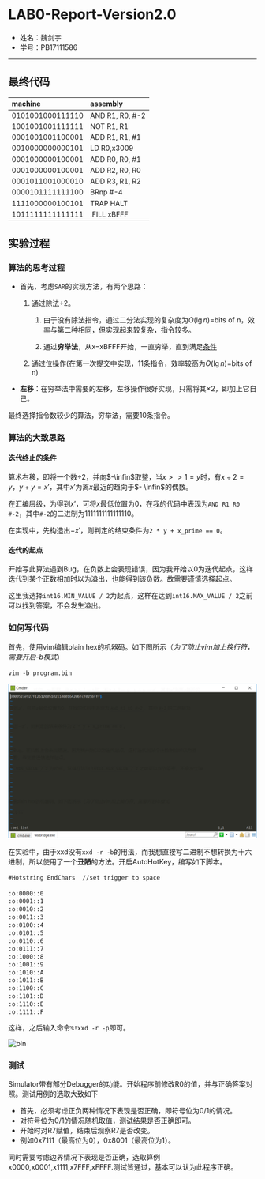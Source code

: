 # LAB0-Report-Version2.0

- 姓名：魏剑宇
- 学号：PB17111586

---

## 最终代码

| machine          | assembly        |
| :--------------- | :-------------- |
| 0101001000111110 | AND R1, R0, #-2 |
| 1001001001111111 | NOT R1, R1      |
| 0001001001100001 | ADD R1, R1, #1  |
| 0010000000000101 | LD R0,x3009     |
| 0001000000100001 | ADD R0, R0, #1  |
| 0001000000100001 | ADD R2, R0, R0  |
| 0001011001000010 | ADD R3, R1, R2  |
| 0000101111111100 | BRnp #-4        |
| 1111000000100101 | TRAP HALT       |
| 1011111111111111 | .FILL xBFFF 	 |

## 实验过程

### 算法的思考过程

- 首先，考虑`SAR`的实现方法，有两个思路：
  1. 通过除法$\div 2$。

     1. 由于没有除法指令，通过二分法实现的复杂度为$O(\lg n)$=bits of n，效率与第二种相同，但实现起来较复杂，指令较多。

     2. 通过**穷举法**，从x=xBFFF开始，一直穷举，直到满足[条件](#迭代终止的条件)

  2. 通过位操作(在第一次提交中实现，11条指令，效率较高为$O(\lg  n)$=bits of n)
- **左移**：在穷举法中需要的左移，左移操作很好实现，只需将其$\times 2$，即加上它自己。

最终选择指令数较少的算法，穷举法，需要10条指令。

### 算法的大致思路

#### 迭代终止的条件

算术右移，即将一个数$\div 2$，并向$-\infin$取整，当$x >> 1 = y$时，有$x \div 2 = y$，$y + y = x'$，其中$x'$为离$x$最近的趋向于$- \infin$的偶数。

在汇编层级，为得到$x'$，可将$x$最低位置为0，在我的代码中表现为`AND R1 R0 #-2`，其中`#-2`的二进制为1111111111111110。

在实现中，先构造出$-x'$，则判定的结束条件为`2 * y + x_prime == 0`。

#### 迭代的起点

开始写此算法遇到Bug，在负数上会表现错误，因为我开始以0为迭代起点，这样迭代到某个正数相加时以为溢出，也能得到该负数。故需要谨慎选择起点。

这里我选择`int16.MIN_VALUE / 2`为起点，这样在达到`int16.MAX_VALUE / 2`之前可以找到答案，不会发生溢出。

### 如何写代码

首先，使用vim编辑plain hex的机器码。如下图所示（*为了防止vim加上换行符，需要开启-b模式*)

`vim -b program.bin`

![hex](../assets/hex.png)

在实验中，由于xxd没有`xxd -r -b`的用法，而我想直接写二进制不想转换为十六进制，所以使用了一个**丑陋**的方法。开启AutoHotKey，编写如下脚本。

```AutoHotKey
#Hotstring EndChars  //set trigger to space

:o:0000::0
:o:0001::1
:o:0010::2
:o:0011::3
:o:0100::4
:o:0101::5
:o:0110::6
:o:0111::7
:o:1000::8
:o:1001::9
:o:1010::A
:o:1011::B
:o:1100::C
:o:1101::D
:o:1110::E
:o:1111::F

```

这样，之后输入命令`%!xxd -r -p`即可。

![bin](D:\code\LC-3\bin.png)

### 测试

Simulator带有部分Debugger的功能。开始程序前修改R0的值，并与正确答案对照。测试用例的选取大致如下

- 首先，必须考虑正负两种情况下表现是否正确，即符号位为0/1的情况。
- 对符号位为0/1的情况随机取值，测试结果是否正确即可。
- 开始时对R7赋值，结束后观察R7是否改变。
- 例如0x7111（最高位为0），0x8001（最高位为1）。

同时需要考虑边界情况下表现是否正确，选取算例x0000,x0001,x1111,x7FFF,xFFFF.测试皆通过，基本可以认为此程序正确。